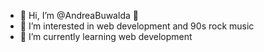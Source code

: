 - 👋 Hi, I’m @AndreaBuwalda 👋 
- 👀 I’m interested in web development and 90s rock music 
- 🌱 I’m currently learning web development 

<!---
AndreaBuwalda/AndreaBuwalda is a ✨ special ✨ repository because its `README.md` (this file) appears on your GitHub profile.
You can click the Preview link to take a look at your changes.
--->
